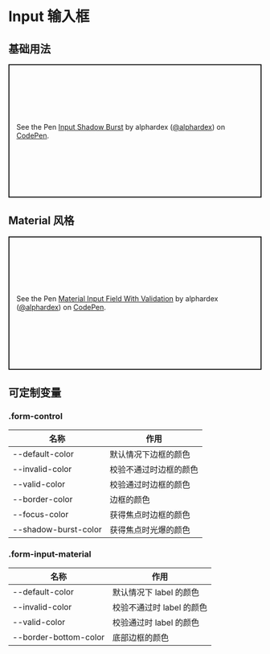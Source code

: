 # Input 输入框

## 基础用法

<p class="codepen" data-height="265" data-theme-id="dark" data-default-tab="html,result" data-user="alphardex" data-slug-hash="zYGMzoG" style="height: 265px; box-sizing: border-box; display: flex; align-items: center; justify-content: center; border: 2px solid; margin: 1em 0; padding: 1em;" data-pen-title="Input Shadow Burst">
  <span>See the Pen <a href="https://codepen.io/alphardex/pen/zYGMzoG">
  Input Shadow Burst</a> by alphardex (<a href="https://codepen.io/alphardex">@alphardex</a>)
  on <a href="https://codepen.io">CodePen</a>.</span>
</p>
<script async src="https://static.codepen.io/assets/embed/ei.js"></script>

## Material 风格

<p class="codepen" data-height="265" data-theme-id="dark" data-default-tab="html,result" data-user="alphardex" data-slug-hash="poJEaje" style="height: 265px; box-sizing: border-box; display: flex; align-items: center; justify-content: center; border: 2px solid; margin: 1em 0; padding: 1em;" data-pen-title="Material Input Field With Validation">
  <span>See the Pen <a href="https://codepen.io/alphardex/pen/poJEaje">
  Material Input Field With Validation</a> by alphardex (<a href="https://codepen.io/alphardex">@alphardex</a>)
  on <a href="https://codepen.io">CodePen</a>.</span>
</p>
<script async src="https://static.codepen.io/assets/embed/ei.js"></script>

## 可定制变量

### .form-control

| 名称                 | 作用                   |
| -------------------- | ---------------------- |
| --default-color      | 默认情况下边框的颜色   |
| --invalid-color      | 校验不通过时边框的颜色 |
| --valid-color        | 校验通过时边框的颜色   |
| --border-color       | 边框的颜色             |
| --focus-color        | 获得焦点时边框的颜色   |
| --shadow-burst-color | 获得焦点时光爆的颜色   |

### .form-input-material

| 名称                  | 作用                      |
| --------------------- | ------------------------- |
| --default-color       | 默认情况下 label 的颜色   |
| --invalid-color       | 校验不通过时 label 的颜色 |
| --valid-color         | 校验通过时 label 的颜色   |
| --border-bottom-color | 底部边框的颜色            |
